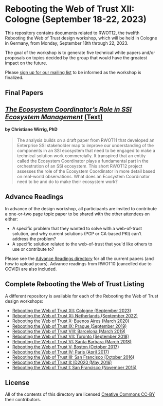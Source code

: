 # Rebooting the Web of Trust XII: Cologne (September 18-22, 2023)

This repository contains documents related to RWOT12, the twelfth Rebooting the Web of Trust design workshop, which will be held in Cologne in Germany, from Monday, September 18th through 22, 2023.

The goal of the workshop is to generate five technical white papers and/or proposals on topics decided by the group that would have the  greatest impact on the future.

Please [sign up for our mailing list](https://www.weboftrust.info/subscribe/) to be informed as the workshop is finalized.

## Final Papers

## [*The Ecosystem Coordinator’s Role in SSI Ecosystem Management*](final-documents/ecosystem-management.pdf) [(Text)](final-documents/ecosystem-management.md)

#### by Christiane Wirrig, PhD

> The analysis builds on a draft paper from RWOT11 that developed an Enterprise SSI stakeholder map to improve our understanding of the components in an SSI ecosystem that need to be engaged to make a technical solution work commercially. It transpired that an entity called the Ecosystem Coordinator plays a fundamental part in the orchestration of an SSI ecosystem. This short RWOT12 project assesses the role of the Ecosystem Coordinator in more detail based on real-world observations. What does an Ecosystem Coordinator need to be and do to make their ecosystem work?

## Advance Readings

In advance of the design workshop, all participants are invited to contribute a one-or-two page topic paper to be shared with the other attendees on either:

   * A specific problem that they wanted to solve with a web-of-trust solution, and why current solutions (PGP or CA-based PKI) can't address the problem?
   * A specific solution related to the web-of-trust that you'd like others to use or contribute to?

Please see the [Advance Readings directory](./advance-readings/advance-reading-primer.md) for all the current papers (and how to upload yours). Advance readings from RWOT10 (cancelled due to COVID) are also included.

## Complete Rebooting the Web of Trust Listing

A different repository is available for each of the Rebooting the Web of Trust design workshops:

* [Rebooting the Web of Trust XII: Cologne (September 2023)](https://github.com/WebOfTrustInfo/rwot12-cologne)
* [Rebooting the Web of Trust XI: Netherlands (September 2022)](https://github.com/WebOfTrustInfo/rwot11-netherlands)
* [Rebooting the Web of Trust X: Buenos Aires (March 2020)](https://github.com/WebOfTrustInfo/rwot10-buenosaires)
* [Rebooting the Web of Trust IX: Prague (September 2019)](https://github.com/WebOfTrustInfo/rwot9-prague)
* [Rebooting the Web of Trust VIII: Barcelona (March 2019)](https://github.com/WebOfTrustInfo/rwot8-barcelona)
* [Rebooting the Web of Trust VII: Toronto (September 2018)](https://github.com/WebOfTrustInfo/rwot7-fall2018)
* [Rebooting the Web of Trust VI: Santa Barbara (March 2018)](https://github.com/WebOfTrustInfo/rebooting-the-web-of-trust-spring2018)
* [Rebooting the Web of Trust V: Boston (October 2017)](https://github.com/WebOfTrustInfo/rebooting-the-web-of-trust-fall2017)
* [Rebooting the Web of Trust IV: Paris (April 2017)](https://github.com/WebOfTrustInfo/rebooting-the-web-of-trust-spring2017)
* [Rebooting the Web of Trust III: San Francisco (October 2016)](https://github.com/WebOfTrustInfo/rebooting-the-web-of-trust-fall2016)
* [Rebooting the Web of Trust II: ID2020 (May 2016)](https://github.com/WebOfTrustInfo/ID2020DesignWorkshop)
* [Rebooting the Web of Trust I: San Francisco (November 2015)](https://github.com/WebOfTrustInfo/rebooting-the-web-of-trust)

## License

All of the contents of this directory are licensed [Creative Commons CC-BY](https://github.com/WebOfTrustInfo/rebooting-the-web-of-trust/blob/master/final-documents/LICENSE-CC-BY-4.0.md) their contributors.

